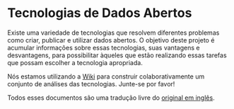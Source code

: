 # Tecnologias de Dados Abertos #

Existe uma variedade de tecnologias que resolvem diferentes problemas como criar, publicar e utilizar dados abertos. O objetivo deste projeto é acumular informações sobre essas tecnologias, suas vantagens e desvantagens, para possibilitar àqueles que estão realizando essas tarefas que possam escolher a tecnologia apropriada.

Nós estamos utilizando a [Wiki](https://github.com/dadosgovbr/open-data-tech-review/wiki) para construir colaborativamente um conjunto de análises das tecnologias. Junte-se por favor!

Todos esses documentos são uma tradução livre do [original em inglês](/theodi/open-data-tech-review).
